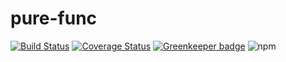 # pure-func

[![Build Status](https://travis-ci.org/sqlwwx/pure-func.svg?branch=master)](https://travis-ci.org/sqlwwx/pure-func) 
[![Coverage Status](https://coveralls.io/repos/github/sqlwwx/pure-func/badge.svg?branch=master)](https://coveralls.io/github/sqlwwx/pure-func?branch=master)
[![Greenkeeper badge](https://badges.greenkeeper.io/sqlwwx/pure-func.svg)](https://greenkeeper.io/)
![npm](https://img.shields.io/npm/dt/pure-func.svg)

